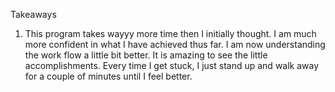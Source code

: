 Takeaways
1. This program takes wayyy more time then I initially thought.
I am much more confident in what I have achieved thus far.
I am now understanding the work flow a little bit better. It is amazing to see the little accomplishments.
Every time I get stuck, I just stand up and walk away for a couple of minutes until I feel better. 
